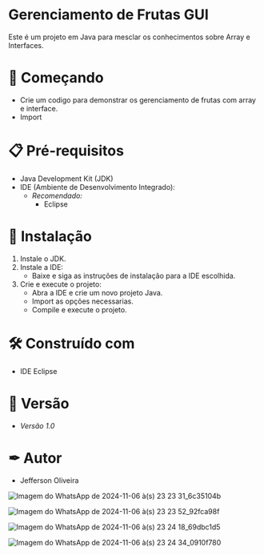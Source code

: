 # Gerenciamento de Frutas GUI

Este é um projeto em Java para mesclar os conhecimentos sobre Array e Interfaces. 

# 🚀 Começando

- Crie um codigo para demonstrar os gerenciamento de frutas com array e interface.
- Import 

# 📋 Pré-requisitos

- Java Development Kit (JDK)
- IDE (Ambiente de Desenvolvimento Integrado):
  - *Recomendado:*
    - Eclipse

# 🔧 Instalação

1. Instale o JDK.
2. Instale a IDE:
   - Baixe e siga as instruções de instalação para a IDE escolhida.
3. Crie e execute o projeto:
   - Abra a IDE e crie um novo projeto Java.
   - Import as opções necessarias.
   - Compile e execute o projeto.

# 🛠 Construído com 

- IDE Eclipse

# 📌 Versão

- *Versão 1.0*

# ✒ Autor

- Jefferson Oliveira


![Imagem do WhatsApp de 2024-11-06 à(s) 23 23 31_6c35104b](https://github.com/user-attachments/assets/49f63616-43cb-4401-9ece-46d8a9ea9546)

![Imagem do WhatsApp de 2024-11-06 à(s) 23 23 52_92fca98f](https://github.com/user-attachments/assets/23461f25-242b-496c-a857-5e6228b42c14)

![Imagem do WhatsApp de 2024-11-06 à(s) 23 24 18_69dbc1d5](https://github.com/user-attachments/assets/b07b05df-0d9c-41db-8597-04b4d1d0a2b9)

![Imagem do WhatsApp de 2024-11-06 à(s) 23 24 34_0910f780](https://github.com/user-attachments/assets/5b2f52e3-7ac5-46d9-8852-4789583b1b98)





